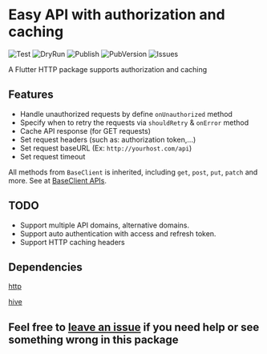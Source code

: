 # Easy API with authorization and caching

![Test](https://github.com/ngoan98tv/extended_http/workflows/Test/badge.svg)
![DryRun](https://github.com/ngoan98tv/extended_http/workflows/Pub%20Dry%20Run/badge.svg)
![Publish](https://github.com/ngoan98tv/extended_http/workflows/Publish/badge.svg)
![PubVersion](https://img.shields.io/pub/v/extended_http)
![Issues](https://img.shields.io/github/issues/ngoan98tv/extended_http)

A Flutter HTTP package supports authorization and caching

## Features

- Handle unauthorized requests by define `onUnauthorized` method
- Specify when to retry the requests via `shouldRetry` & `onError` method
- Cache API response (for GET requests)
- Set request headers (such as: authorization token,...)
- Set request baseURL (Ex: `http://yourhost.com/api`)
- Set request timeout

All methods from `BaseClient` is inherited, including `get`, `post`, `put`, `patch` and more. See at [BaseClient APIs](https://pub.dev/documentation/http/latest/http/BaseClient-class.html).

## TODO

- Support multiple API domains, alternative domains.
- Support auto authentication with access and refresh token.
- Support HTTP caching headers

## Dependencies

[http](https://pub.dev/packages/http)

[hive](https://pub.dev/packages/hive)

## Feel free to [leave an issue](https://github.com/ngoan98tv/extended_http/issues) if you need help or see something wrong in this package
